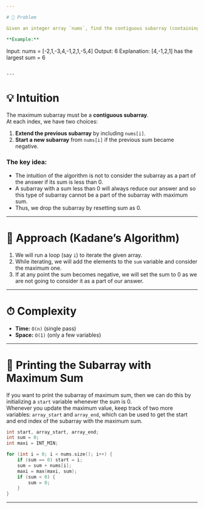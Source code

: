 ```yaml
---

# 📌 Problem

Given an integer array `nums`, find the contiguous subarray (containing at least one number) which has the largest sum and return its sum.

**Example:**

```
Input: nums = [-2,1,-3,4,-1,2,1,-5,4]
Output: 6
Explanation: [4,-1,2,1] has the largest sum = 6
```

---
```


# 💡 Intuition

The maximum subarray must be a **contiguous subarray**.  
At each index, we have two choices:

1. **Extend the previous subarray** by including `nums[i]`.
2. **Start a new subarray** from `nums[i]` if the previous sum became negative.

### The key idea:
- The intuition of the algorithm is not to consider the subarray as a part of the answer if its sum is less than 0.  
- A subarray with a sum less than 0 will always reduce our answer and so this type of subarray cannot be a part of the subarray with maximum sum.  
- Thus, we drop the subarray by resetting sum as 0.

---

# 🔑 Approach (Kadane’s Algorithm)

1. We will run a loop (say `i`) to iterate the given array.  
2. While iterating, we will add the elements to the `sum` variable and consider the maximum one.  
3. If at any point the sum becomes negative, we will set the sum to 0 as we are not going to consider it as a part of our answer.

---

# ⏱ Complexity

- **Time:** `O(n)` (single pass)  
- **Space:** `O(1)` (only a few variables)

---

# 📌 Printing the Subarray with Maximum Sum

If you want to print the subarray of maximum sum, then we can do this by initializing a `start` variable whenever the sum is 0.  
Whenever you update the maximum value, keep track of two more variables: `array_start` and `array_end`, which can be used to get the start and end index of the subarray with the maximum sum.

```cpp
int start, array_start, array_end;
int sum = 0;
int maxi = INT_MIN;

for (int i = 0; i < nums.size(); i++) {
    if (sum == 0) start = i;
    sum = sum + nums[i];
    maxi = max(maxi, sum);
    if (sum < 0) {
        sum = 0;
    }
}
```

---

